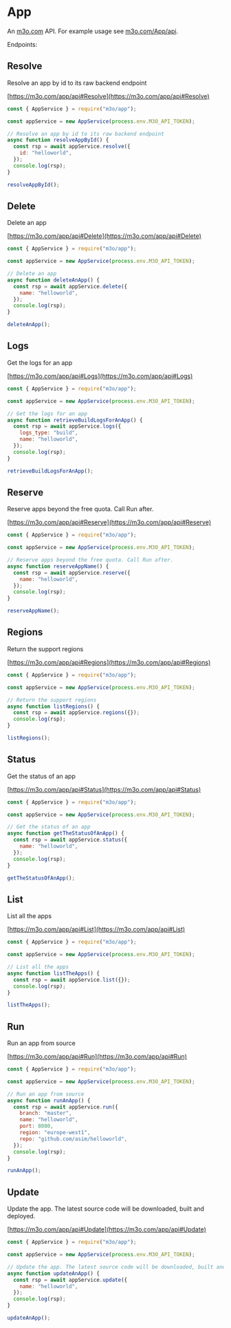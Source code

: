 # App

An [m3o.com](https://m3o.com) API. For example usage see [m3o.com/App/api](https://m3o.com/App/api).

Endpoints:

## Resolve

Resolve an app by id to its raw backend endpoint

[https://m3o.com/app/api#Resolve](https://m3o.com/app/api#Resolve)

```js
const { AppService } = require("m3o/app");

const appService = new AppService(process.env.M3O_API_TOKEN);

// Resolve an app by id to its raw backend endpoint
async function resolveAppById() {
  const rsp = await appService.resolve({
    id: "helloworld",
  });
  console.log(rsp);
}

resolveAppById();
```

## Delete

Delete an app

[https://m3o.com/app/api#Delete](https://m3o.com/app/api#Delete)

```js
const { AppService } = require("m3o/app");

const appService = new AppService(process.env.M3O_API_TOKEN);

// Delete an app
async function deleteAnApp() {
  const rsp = await appService.delete({
    name: "helloworld",
  });
  console.log(rsp);
}

deleteAnApp();
```

## Logs

Get the logs for an app

[https://m3o.com/app/api#Logs](https://m3o.com/app/api#Logs)

```js
const { AppService } = require("m3o/app");

const appService = new AppService(process.env.M3O_API_TOKEN);

// Get the logs for an app
async function retrieveBuildLogsForAnApp() {
  const rsp = await appService.logs({
    logs_type: "build",
    name: "helloworld",
  });
  console.log(rsp);
}

retrieveBuildLogsForAnApp();
```

## Reserve

Reserve apps beyond the free quota. Call Run after.

[https://m3o.com/app/api#Reserve](https://m3o.com/app/api#Reserve)

```js
const { AppService } = require("m3o/app");

const appService = new AppService(process.env.M3O_API_TOKEN);

// Reserve apps beyond the free quota. Call Run after.
async function reserveAppName() {
  const rsp = await appService.reserve({
    name: "helloworld",
  });
  console.log(rsp);
}

reserveAppName();
```

## Regions

Return the support regions

[https://m3o.com/app/api#Regions](https://m3o.com/app/api#Regions)

```js
const { AppService } = require("m3o/app");

const appService = new AppService(process.env.M3O_API_TOKEN);

// Return the support regions
async function listRegions() {
  const rsp = await appService.regions({});
  console.log(rsp);
}

listRegions();
```

## Status

Get the status of an app

[https://m3o.com/app/api#Status](https://m3o.com/app/api#Status)

```js
const { AppService } = require("m3o/app");

const appService = new AppService(process.env.M3O_API_TOKEN);

// Get the status of an app
async function getTheStatusOfAnApp() {
  const rsp = await appService.status({
    name: "helloworld",
  });
  console.log(rsp);
}

getTheStatusOfAnApp();
```

## List

List all the apps

[https://m3o.com/app/api#List](https://m3o.com/app/api#List)

```js
const { AppService } = require("m3o/app");

const appService = new AppService(process.env.M3O_API_TOKEN);

// List all the apps
async function listTheApps() {
  const rsp = await appService.list({});
  console.log(rsp);
}

listTheApps();
```

## Run

Run an app from source

[https://m3o.com/app/api#Run](https://m3o.com/app/api#Run)

```js
const { AppService } = require("m3o/app");

const appService = new AppService(process.env.M3O_API_TOKEN);

// Run an app from source
async function runAnApp() {
  const rsp = await appService.run({
    branch: "master",
    name: "helloworld",
    port: 8080,
    region: "europe-west1",
    repo: "github.com/asim/helloworld",
  });
  console.log(rsp);
}

runAnApp();
```

## Update

Update the app. The latest source code will be downloaded, built and deployed.

[https://m3o.com/app/api#Update](https://m3o.com/app/api#Update)

```js
const { AppService } = require("m3o/app");

const appService = new AppService(process.env.M3O_API_TOKEN);

// Update the app. The latest source code will be downloaded, built and deployed.
async function updateAnApp() {
  const rsp = await appService.update({
    name: "helloworld",
  });
  console.log(rsp);
}

updateAnApp();
```

